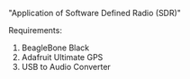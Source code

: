 
"Application of Software Defined Radio (SDR)"

Requirements:
1)  BeagleBone Black
2)  Adafruit Ultimate GPS
3)  USB to Audio Converter
